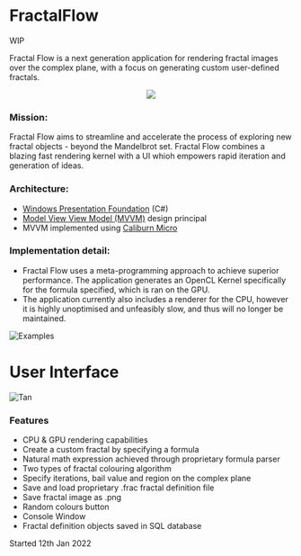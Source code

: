 # FractalFlow
WIP

Fractal Flow is a next generation application for rendering fractal images over the complex plane, with a focus on generating custom user-defined fractals.

<p align="center">
  <img src="https://github.com/ProgramPhantom/FractalFlow/assets/49105496/bea77f82-704e-496d-a2e5-73ba33bd892d" />
</p>

### Mission: 

Fractal Flow aims to streamline and accelerate the process of exploring new fractal objects - beyond the Mandelbrot set. Fractal Flow combines a blazing fast rendering kernel with a UI whioh empowers rapid iteration and generation of ideas.

### Architecture:
- [Windows Presentation Foundation](https://learn.microsoft.com/en-us/dotnet/desktop/wpf/overview/?view=netdesktop-7.0) (C#)
- [Model View View Model (MVVM)](https://learn.microsoft.com/en-us/dotnet/architecture/maui/mvvm) design principal
- MVVM implemented using [Caliburn Micro](https://caliburnmicro.com/)

### Implementation detail:
- Fractal Flow uses a meta-programming approach to achieve superior performance. The application generates an OpenCL Kernel specifically for the formula specified, which is ran on the GPU.
- The application currently also includes a renderer for the CPU, however it is highly unoptimised and unfeasibly slow, and thus will no longer be maintained.

![Examples](https://github.com/ProgramPhantom/FractalFlow/assets/49105496/3213b476-4842-474b-a459-ba36a016894e)

# User Interface

![Tan](https://github.com/ProgramPhantom/FractalFlow/assets/49105496/fb5841b4-b460-44b3-abfa-d46057e9bf8b)

### Features

- CPU & GPU rendering capabilities
- Create a custom fractal by specifying a formula
- Natural math expression achieved through proprietary formula parser
- Two types of fractal colouring algorithm
- Specify iterations, bail value and region on the complex plane
- Save and load proprietary .frac fractal definition file
- Save fractal image as .png
- Random colours button
- Console Window
- Fractal definition objects saved in SQL database

Started 12th Jan 2022
